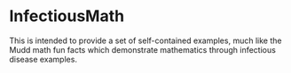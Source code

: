 # InfectiousMath
This is intended to provide a set of self-contained examples, much like the Mudd math fun facts which demonstrate mathematics through infectious disease examples.
